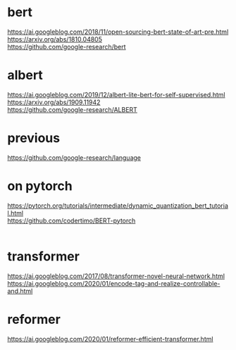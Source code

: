 # bert
https://ai.googleblog.com/2018/11/open-sourcing-bert-state-of-art-pre.html <br>
https://arxiv.org/abs/1810.04805 <br>
https://github.com/google-research/bert <br>
# albert
https://ai.googleblog.com/2019/12/albert-lite-bert-for-self-supervised.html <br>
https://arxiv.org/abs/1909.11942 <br>
https://github.com/google-research/ALBERT <br>
# previous
https://github.com/google-research/language <br>
# on pytorch
https://pytorch.org/tutorials/intermediate/dynamic_quantization_bert_tutorial.html <br>
https://github.com/codertimo/BERT-pytorch<br><br>
# transformer
https://ai.googleblog.com/2017/08/transformer-novel-neural-network.html <br>
https://ai.googleblog.com/2020/01/encode-tag-and-realize-controllable-and.html <br>
# reformer
https://ai.googleblog.com/2020/01/reformer-efficient-transformer.html
